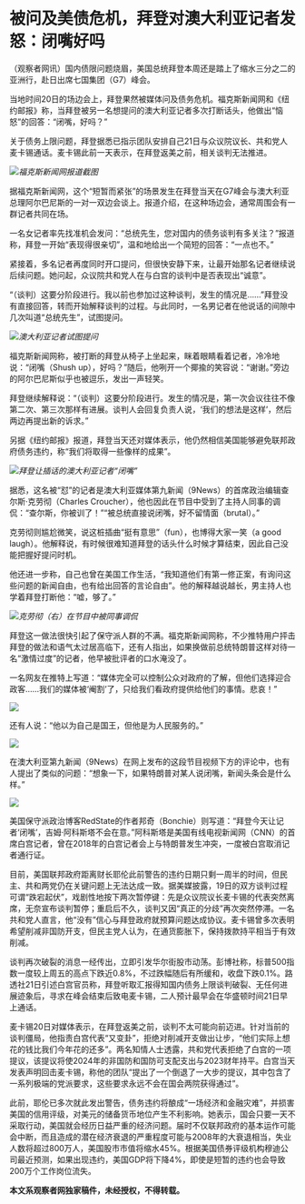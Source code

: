 # 被问及美债危机，拜登对澳大利亚记者发怒：闭嘴好吗

（观察者网讯）国内债限问题烧眉，美国总统拜登本周还是踏上了缩水三分之二的亚洲行，赴日出席七国集团（G7）峰会。

当地时间20日的场边会上，拜登果然被媒体问及债务危机。福克斯新闻网和《纽约邮报》称，当拜登被另一名想提问的澳大利亚记者多次打断话头，他做出“恼怒”的回答：“闭嘴，好吗？”

关于债务上限问题，拜登据悉已指示团队安排自己21日与众议院议长、共和党人麦卡锡通话。麦卡锡此前一天表示，在拜登返美之前，相关谈判无法推进。

![](https://inews.gtimg.com/newsapp_bt/0/15798304555/1000)_福克斯新闻网报道截图_

据福克斯新闻网，这个“短暂而紧张”的场景发生在拜登当天在G7峰会与澳大利亚总理阿尔巴尼斯的一对一双边会谈上。报道介绍，在这种场边会，通常周围会有一群记者共同在场。

一名女记者率先找准机会发问：“总统先生，您对国内的债务谈判有多关注？”报道称，拜登一开始“表现得很亲切”，温和地给出一个简短的回答：“一点也不。”

紧接着，多名记者再度同时开口提问，但很快安静下来，让最开始那名记者继续说后续问题。她问起，众议院共和党人在与白宫的谈判中是否表现出“诚意”。

“（谈判）这要分阶段进行。我以前也参加过这种谈判，发生的情况是……”拜登没有直接回答，转而开始解释谈判的过程。与此同时，一名男记者在他说话的间隙中几次叫道“总统先生”，试图提问。

![](https://inews.gtimg.com/newsapp_bt/0/15798304556/1000)_澳大利亚记者试图提问_

福克斯新闻网称，被打断的拜登从椅子上坐起来，眯着眼睛看着记者，冷冷地说：“闭嘴（Shush
up），好吗？”随后，他咧开一个揶揄的笑容说：“谢谢。”旁边的阿尔巴尼斯似乎也被逗乐，发出一声轻笑。

拜登继续解释说：“（谈判）这要分阶段进行。发生的情况是，第一次会议往往不像第二次、第三次那样有进展。谈判人会回复负责人说，‘我们的想法是这样’，然后两边再提出新的诉求。”

另据《纽约邮报》报道，拜登当天还对媒体表示，他仍然相信美国能够避免联邦政府债务违约，称“我们将取得一些像样的成果”。

![](https://inews.gtimg.com/newsapp_match/0/15798304558/0)_拜登让插话的澳大利亚记者“闭嘴”_

据悉，这名被“怼”的记者是澳大利亚媒体第九新闻（9News）的首席政治编辑查尔斯·克劳彻（Charles
Croucher），他也因此在节目中受到了主持人同事的调侃：“查尔斯，你被训了！”“被总统直接说闭嘴，好不留情面（brutal）。”

克劳彻则尴尬微笑，说这桩插曲“挺有意思”（fun），也博得大家一笑（a good
laugh）。他解释说，有时候很难知道拜登的话头什么时候才算结束，因此自己没能把握好提问时机。

他还进一步称，自己也曾在美国工作生活，“我知道他们有第一修正案，有询问这些问题的新闻自由，也有给出回答的言论自由”。他的解释越说越长，男主持人也学着拜登打断他：“嘘，够了。”

![](https://inews.gtimg.com/newsapp_bt/0/15798304561/1000)_克劳彻（右）在节目中被同事调侃_

拜登这一做法很快引起了保守派人群的不满。福克斯新闻网称，不少推特用户抨击拜登的做法和语气太过居高临下，还有人指出，如果换做前总统特朗普这样对待一名“激情过度”的记者，他早被批评者的口水淹没了。

一名网友在推特上写道：“媒体完全可以控制公众对政府的了解，但他们选择迎合政客……我们的媒体被‘阉割’了，只给我们看政府提供给他们的事情。悲哀！”

![](https://inews.gtimg.com/newsapp_bt/0/15798304563/1000)

还有人说：“他以为自己是国王，但他是为人民服务的。”

![](https://inews.gtimg.com/newsapp_bt/0/15798304565/1000)

在澳大利亚第九新闻（9News）在网上发布的这段节目视频下方的评论中，也有人提出了类似的问题：“想象一下，如果特朗普对某人说闭嘴，新闻头条会是什么样。”

![](https://inews.gtimg.com/newsapp_bt/0/15798304566/1000)

美国保守派政治博客RedState的作者邦奇（Bonchie）则写道：“拜登今天让记者‘闭嘴’，吉姆·阿科斯塔不会在意。”阿科斯塔是美国有线电视新闻网（CNN）的首席白宫记者，曾在2018年的白宫记者会上与特朗普发生冲突，一度被白宫取消记者通行证。

目前，美国联邦政府距离财长耶伦此前警告的违约日期只剩一周半的时间，但民主、共和两党仍在关键问题上无法达成一致。据美媒披露，19日的双方谈判过程可谓“跌宕起伏”，戏剧性地按下两次暂停键：先是众议院议长麦卡锡的代表突然离席，无奈宣布谈判暂停；重启后不久，谈判又因“真正的分歧”再次突然停滞。一名共和党人直言，他“没有”信心与拜登政府就预算问题达成协议。麦卡锡曾多次表明希望削减非国防开支，但民主党人认为，在通货膨胀下，保持拨款持平相当于有效削减。

谈判再次破裂的消息一经传出，立即引发华尔街股市动荡。彭博社称，标普500指数一度较上周五的高点下跌近0.8%，不过跌幅随后有所缓和，收盘下跌0.1%。路透社21日引述白宫官员称，拜登听取汇报得知国内债务上限谈判破裂、无任何进展迹象后，寻求在峰会结束后致电麦卡锡，二人预计最早会在华盛顿时间21日早上通话。

麦卡锡20日对媒体表示，在拜登返美之前，谈判不太可能向前迈进。针对当前的谈判僵局，他指责白宫代表“又变卦”，拒绝对削减开支做出让步，“他们实际上想花的钱比我们今年花的还多”。两名知情人士透露，共和党代表拒绝了白宫的一项提议，该提议将使2024年的非国防和国防可支配支出与2023财年持平。白宫当天发表声明回击麦卡锡，称他的团队“提出了一个倒退了一大步的提议，其中包含了一系列极端的党派要求，这些要求永远不会在国会两院获得通过”。

此前，耶伦已多次就此发出警告，债务违约将酿成“一场经济和金融灾难”，并损害美国的信用评级，对美元的储备货币地位产生不利影响。她表示，国会只要一天不采取行动，美国就会经历日益严重的经济问题。届时不仅联邦政府的基本运作可能会中断，而且造成的潜在经济衰退的严重程度可能与2008年的大衰退相当，失业人数将超过800万人，美国股市市值将缩水45%。根据美国债券评级机构穆迪公司最近预测，如果出现违约，美国GDP将下降4%，即使是短暂的违约也会导致200万个工作岗位流失。

**本文系观察者网独家稿件，未经授权，不得转载。**


